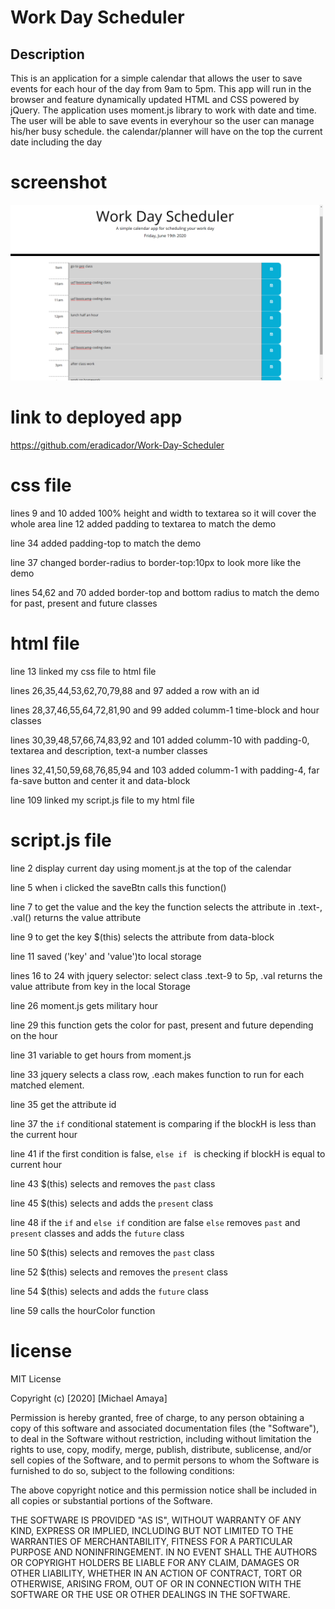 # Work Day Scheduler

## Description
This is an application for a simple calendar that allows the user to save events for each hour of the day from 9am to 5pm. This app will run in the browser and feature dynamically updated HTML and CSS powered by jQuery. The application uses moment.js library to work with date and time. The user will be able to save events in everyhour so the user can manage his/her busy schedule. the calendar/planner will have on the top the current date including the day  


# screenshot
<img src ="/assets/images/Screenshot.png" width="500">

# link to deployed app
https://github.com/eradicador/Work-Day-Scheduler

# css file
lines 9 and 10 added 100% height and width to textarea so it will cover the whole area 
line 12 added padding to textarea to match the demo

line 34 added padding-top to match the demo

line 37 changed border-radius to border-top:10px to look more like the demo

lines 54,62 and 70 added border-top and bottom radius to match the demo for past, present and future classes

# html file
line 13 linked my css file to html file

lines 26,35,44,53,62,70,79,88 and 97 added a row with an id

lines 28,37,46,55,64,72,81,90 and 99 added columm-1 time-block and hour classes

lines 30,39,48,57,66,74,83,92 and 101 added columm-10 with padding-0, textarea and description, text-a number classes

lines 32,41,50,59,68,76,85,94 and 103 added columm-1 with padding-4, far fa-save button and center it and data-block

line 109 linked my script.js file to my html file

# script.js file
line 2 display current day using moment.js at the top of the calendar

line 5 when i clicked the saveBtn calls this function()

line 7 to get the value and the key the function selects the attribute in .text-, .val() returns the value attribute

line 9 to get the key $(this) selects the attribute from data-block

line 11 saved ('key' and 'value')to local storage

lines 16 to 24 with jquery selector: select class .text-9 to 5p, .val returns the value attribute from key in the local Storage

line 26 moment.js gets military hour

line 29 this function gets the color for past, present and future depending on the hour

line 31 variable to get hours from moment.js 

line 33 jquery selects a class row, .each makes function to run for each matched element. 

line 35 get the attribute id

line 37 the `if` conditional statement is comparing if the blockH is less than the current hour   

line 41 if the first condition is false, `else if ` is checking if blockH is equal to current hour 

line 43 $(this) selects and removes the `past` class

line 45 $(this) selects and adds the `present` class

line 48 if the `if` and `else if` condition are false `else` removes `past` and `present` classes and adds the `future` class 

line 50 $(this) selects and removes the `past` class

line 52 $(this) selects and removes the `present` class

line 54 $(this) selects and adds the `future` class

line 59 calls the hourColor function

# license
MIT License

Copyright (c) [2020] [Michael Amaya]

Permission is hereby granted, free of charge, to any person obtaining a copy
of this software and associated documentation files (the "Software"), to deal
in the Software without restriction, including without limitation the rights
to use, copy, modify, merge, publish, distribute, sublicense, and/or sell
copies of the Software, and to permit persons to whom the Software is
furnished to do so, subject to the following conditions:

The above copyright notice and this permission notice shall be included in all
copies or substantial portions of the Software.

THE SOFTWARE IS PROVIDED "AS IS", WITHOUT WARRANTY OF ANY KIND, EXPRESS OR
IMPLIED, INCLUDING BUT NOT LIMITED TO THE WARRANTIES OF MERCHANTABILITY,
FITNESS FOR A PARTICULAR PURPOSE AND NONINFRINGEMENT. IN NO EVENT SHALL THE
AUTHORS OR COPYRIGHT HOLDERS BE LIABLE FOR ANY CLAIM, DAMAGES OR OTHER
LIABILITY, WHETHER IN AN ACTION OF CONTRACT, TORT OR OTHERWISE, ARISING FROM,
OUT OF OR IN CONNECTION WITH THE SOFTWARE OR THE USE OR OTHER DEALINGS IN THE
SOFTWARE.